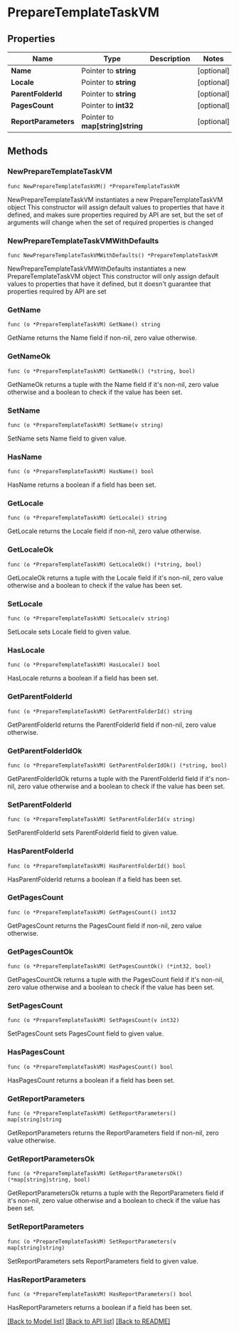 # PrepareTemplateTaskVM

## Properties

Name | Type | Description | Notes
------------ | ------------- | ------------- | -------------
**Name** | Pointer to **string** |  | [optional] 
**Locale** | Pointer to **string** |  | [optional] 
**ParentFolderId** | Pointer to **string** |  | [optional] 
**PagesCount** | Pointer to **int32** |  | [optional] 
**ReportParameters** | Pointer to **map[string]string** |  | [optional] 

## Methods

### NewPrepareTemplateTaskVM

`func NewPrepareTemplateTaskVM() *PrepareTemplateTaskVM`

NewPrepareTemplateTaskVM instantiates a new PrepareTemplateTaskVM object
This constructor will assign default values to properties that have it defined,
and makes sure properties required by API are set, but the set of arguments
will change when the set of required properties is changed

### NewPrepareTemplateTaskVMWithDefaults

`func NewPrepareTemplateTaskVMWithDefaults() *PrepareTemplateTaskVM`

NewPrepareTemplateTaskVMWithDefaults instantiates a new PrepareTemplateTaskVM object
This constructor will only assign default values to properties that have it defined,
but it doesn't guarantee that properties required by API are set

### GetName

`func (o *PrepareTemplateTaskVM) GetName() string`

GetName returns the Name field if non-nil, zero value otherwise.

### GetNameOk

`func (o *PrepareTemplateTaskVM) GetNameOk() (*string, bool)`

GetNameOk returns a tuple with the Name field if it's non-nil, zero value otherwise
and a boolean to check if the value has been set.

### SetName

`func (o *PrepareTemplateTaskVM) SetName(v string)`

SetName sets Name field to given value.

### HasName

`func (o *PrepareTemplateTaskVM) HasName() bool`

HasName returns a boolean if a field has been set.

### GetLocale

`func (o *PrepareTemplateTaskVM) GetLocale() string`

GetLocale returns the Locale field if non-nil, zero value otherwise.

### GetLocaleOk

`func (o *PrepareTemplateTaskVM) GetLocaleOk() (*string, bool)`

GetLocaleOk returns a tuple with the Locale field if it's non-nil, zero value otherwise
and a boolean to check if the value has been set.

### SetLocale

`func (o *PrepareTemplateTaskVM) SetLocale(v string)`

SetLocale sets Locale field to given value.

### HasLocale

`func (o *PrepareTemplateTaskVM) HasLocale() bool`

HasLocale returns a boolean if a field has been set.

### GetParentFolderId

`func (o *PrepareTemplateTaskVM) GetParentFolderId() string`

GetParentFolderId returns the ParentFolderId field if non-nil, zero value otherwise.

### GetParentFolderIdOk

`func (o *PrepareTemplateTaskVM) GetParentFolderIdOk() (*string, bool)`

GetParentFolderIdOk returns a tuple with the ParentFolderId field if it's non-nil, zero value otherwise
and a boolean to check if the value has been set.

### SetParentFolderId

`func (o *PrepareTemplateTaskVM) SetParentFolderId(v string)`

SetParentFolderId sets ParentFolderId field to given value.

### HasParentFolderId

`func (o *PrepareTemplateTaskVM) HasParentFolderId() bool`

HasParentFolderId returns a boolean if a field has been set.

### GetPagesCount

`func (o *PrepareTemplateTaskVM) GetPagesCount() int32`

GetPagesCount returns the PagesCount field if non-nil, zero value otherwise.

### GetPagesCountOk

`func (o *PrepareTemplateTaskVM) GetPagesCountOk() (*int32, bool)`

GetPagesCountOk returns a tuple with the PagesCount field if it's non-nil, zero value otherwise
and a boolean to check if the value has been set.

### SetPagesCount

`func (o *PrepareTemplateTaskVM) SetPagesCount(v int32)`

SetPagesCount sets PagesCount field to given value.

### HasPagesCount

`func (o *PrepareTemplateTaskVM) HasPagesCount() bool`

HasPagesCount returns a boolean if a field has been set.

### GetReportParameters

`func (o *PrepareTemplateTaskVM) GetReportParameters() map[string]string`

GetReportParameters returns the ReportParameters field if non-nil, zero value otherwise.

### GetReportParametersOk

`func (o *PrepareTemplateTaskVM) GetReportParametersOk() (*map[string]string, bool)`

GetReportParametersOk returns a tuple with the ReportParameters field if it's non-nil, zero value otherwise
and a boolean to check if the value has been set.

### SetReportParameters

`func (o *PrepareTemplateTaskVM) SetReportParameters(v map[string]string)`

SetReportParameters sets ReportParameters field to given value.

### HasReportParameters

`func (o *PrepareTemplateTaskVM) HasReportParameters() bool`

HasReportParameters returns a boolean if a field has been set.


[[Back to Model list]](../README.md#documentation-for-models) [[Back to API list]](../README.md#documentation-for-api-endpoints) [[Back to README]](../README.md)


